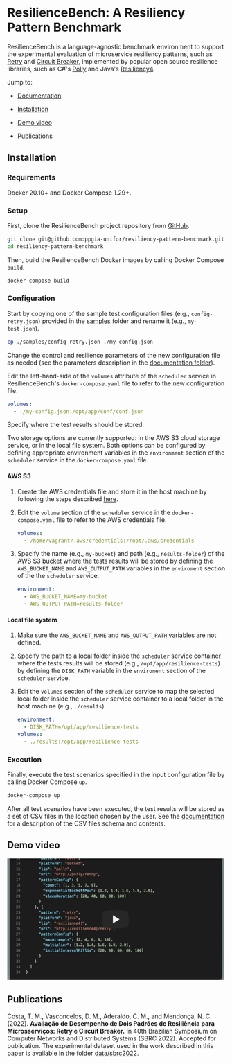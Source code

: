 # ResilienceBench: A Resiliency Pattern Benchmark

ResilienceBench is a language-agnostic benchmark environment to support the experimental evaluation of microservice resiliency patterns, such as [Retry](https://docs.microsoft.com/en-us/azure/architecture/patterns/retry) and [Circuit Breaker](https://docs.microsoft.com/en-us/azure/architecture/patterns/circuit-breaker), implemented by popular open source resilience libraries, such as C\#'s [Polly](https://github.com/App-vNext/Polly) and Java's [Resiliency4](https://github.com/resilience4j/resilience4j).

Jump to:

* [Documentation](/docs)

* [Installation](#installation)

* [Demo video](#demo-video)

* [Publications](#publications)

## Installation

### Requirements

Docker 20.10+ and Docker Compose 1.29+.

### Setup

First, clone the ResilienceBench project repository from [GitHub](https://github.com/ppgia-unifor/resiliency-pattern-benchmark).

```sh
git clone git@github.com:ppgia-unifor/resiliency-pattern-benchmark.git
cd resiliency-pattern-benchmark
```

Then, build the ResilienceBench Docker images by calling Docker Compose `build`.

```sh
docker-compose build
```

### Configuration

Start by copying one of the sample test configuration files (e.g., `config-retry.json`) provided in the [samples](/samples) folder and rename it (e.g., `my-test.json`).

```sh
cp ./samples/config-retry.json ./my-config.json
```

Change the control and resilience parameters of the new configuration file as needed (see the parameters description in the [documentation folder](/docs/README.md#test-scenarios)).

Edit the left-hand-side of the `volumes` attribute of the `scheduler` service in ResilienceBench's `docker-compose.yaml` file to refer to the new configuration file.

```yaml
volumes:
  - ./my-config.json:/opt/app/conf/conf.json
```

Specify where the test results should be stored. 

Two storage options are currently supported: in the AWS S3 cloud storage service, or in the local file system. Both options can be configured by defining appropriate environment variables in the `environment` section of the `scheduler` service in the `docker-compose.yaml` file.

#### AWS S3

1. Create the AWS credentials file and store it in the host machine by following the steps described [here](https://docs.aws.amazon.com/cli/latest/userguide/cli-configure-files.html).
2. Edit the `volume` section of the `scheduler` service in the `docker-compose.yaml` file to refer to the AWS credentials file.

    ```yaml
    volumes:
      - /home/vagrant/.aws/credentials:/root/.aws/credentials
    ```

3. Specify the name (e.g., `my-bucket`) and path (e.g., `results-folder`) of the AWS S3 bucket where the tests results will be stored by defining the `AWS_BUCKET_NAME` and `AWS_OUTPUT_PATH` variables in the `enviroment` section of the the `scheduler` service.

    ```yaml
    environment:
      - AWS_BUCKET_NAME=my-bucket
      - AWS_OUTPUT_PATH=results-folder

#### Local file system

1. Make sure the `AWS_BUCKET_NAME` and `AWS_OUTPUT_PATH` variables are not defined.
2. Specify the path to a local folder inside the `scheduler` service container where the tests results will be stored (e.g., `/opt/app/resilience-tests`) by defining the `DISK_PATH` variable in the `enviroment` section of the `scheduler` service.
3. Edit the `volumes` section of the `scheduler` service to map the selected local folder inside the `scheduler` service container to a local folder in the host machine (e.g., `./results`).
    
    ```yaml
    environment:
      - DISK_PATH=/opt/app/resilience-tests
    volumes:
      - ./results:/opt/app/resilience-tests
    ```

### Execution

Finally, execute the test scenarios specified in the input configuration file by calling Docker Compose `up`.

```sh
docker-compose up
```

After all test scenarios have been executed, the test results will be stored as a set of CSV files in the location chosen by the user. See the [documentation](/docs/README.md#test-results) for a description of the CSV files schema and contents. 

## Demo video

[<img src="docs/img/video-thumbnail.jpg" width=500>](https://www.youtube.com/watch?v=X7nzlK86eAo "ResilienceBench Demo Video")

## Publications

Costa, T. M., Vasconcelos, D. M., Aderaldo, C. M., and Mendonça, N. C. (2022). **Avaliação de Desempenho de Dois Padrões de Resiliência para Microsserviços: Retry e Circuit Breaker.** In 40th Brazilian Symposium on Computer Networks and Distributed Systems (SBRC 2022). Accepted for publication. The experimental dataset used in the work described in this paper is available in the folder [data/sbrc2022](data/sbrc2022/).
